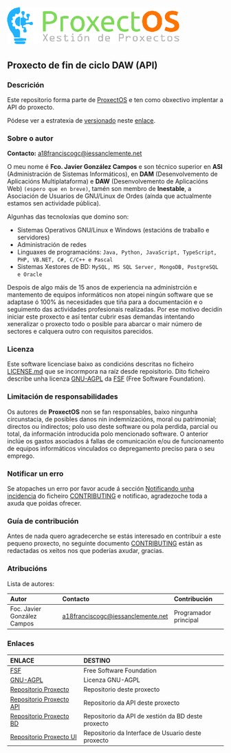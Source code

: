 # [![logo]][repoProxecto]

## Proxecto de fin de ciclo DAW (API)

### Descrición

Este repositorio forma parte de [ProxectOS][repoProxecto] e ten como obxectivo implentar a API do proxecto.

Pódese ver a estratexia de [versionado] neste [enlace][versionado].

### Sobre o autor

**Contacto:** a18franciscogc@iessanclemente.net

O meu nome é **Fco. Javier González Campos** e son técnico superior en **ASI** (Administración de Sistemas Informáticos), en **DAM** (Desenvolvemento de Aplicacións Multiplataforma) e **DAW** (Desenvolvemento de Aplicacións Web) `(espero que en breve)`, tamén son membro de **Inestable**, a Asociación de Usuarios de GNU/Linux de Ordes (aínda que actualmente estamos sen actividade pública).

Algunhas das tecnoloxías que domino son:

* Sistemas Operativos GNU/Linux e Windows (estacións de traballo e servidores)
* Administración de redes
* Linguaxes de programacións: `Java, Python, JavaScript, TypeScript, PHP, VB.NET, C#, C/C++ e Pascal`
* Sistemas Xestores de BD: `MySQL, MS SQL Server, MongoDB, PostgreSQL e Oracle`

Despois de algo máis de 15 anos de experiencia na administrción e mantemento de equipos informáticos non atopei ningún software que se adaptase ó 100% ás necesidades que tiña para a documentación e o seguimento das actividades profesionais realizadas. Por ese motivo decidín iniciar este proxecto e así tentar cubrir esas demandas intentando xeneralizar o proxecto todo o posible para abarcar o mair número de sectores e calquera outro con requisitos parecidos.

### Licenza

Este software licenciase baixo as condicións descritas no ficheiro [LICENSE.md] que se incormpora na raíz desde repoisitorio. Dito ficheiro describe unha licenza [GNU-AGPL] da [FSF] (Free Software Foundation).

### Limitación de responsabilidades

Os autores de **ProxectOS** non se fan responsables, baixo ningunha circunstacia, de posibles danos nin indemnizacións, moral ou patrimonial; directos ou indirectos; polo uso deste software ou pola perdida, parcial ou total, da información introducida polo mencionado software. O anterior inclúe os gastos asociados á fallas de comunicación e/ou de funcionamento de equipos informáticos vinculados co depregamento preciso para o seu emprego.

### Notificar un erro

Se atopaches un erro por favor acude á sección [Notificando unha incidencia][NovaIncidencia] do ficheiro [CONTRIBUTING] e notificao, agradezoche toda a axuda que poidas ofrecer.

### Guía de contribución

Antes de nada quero agradecerche se estás interesado en contribuír a este pequeno proxecto, no seguinte documento [CONTRIBUTING] están as redactadas os xeitos nos que poderías axudar, gracias.

### Atribucións

Lista de autores:

| Autor                         | Contacto                          | Contribución
|:-                             |:-                                 |:-
| Foc. Javier González Campos   | a18franciscogc@iessanclemente.net | Programador principal

### Enlaces

| ENLACE                                        | DESTINO
|:-                                             |:-
| [FSF]                                         | Free Software Foundation
| [GNU-AGPL]                                    | Licenza GNU-AGPL
| [Repositorio Proxecto][repoProxecto]          | Repositorio deste proxecto
| [Repositorio Proxecto API][repoProxecto-API]  | Repositorio da API deste proxecto
| [Repositorio Proxecto BD][repoProxecto-DB]    | Repositorio da API de xestión da BD deste proxecto
| [Repositorio Proxecto UI][repoProxecto-UI]    | Repositorio da Interface de Usuario deste proxecto

[//]: # (Listado dos links empregados)

   <!-- Licencia -->

   [LICENSE.md]: <LICENSE.md>

   <!-- Guía de contribución -->

   [CONTRIBUTING]: <CONTRIBUTING.md>
   [NovaIncidencia]: <CONTRIBUTING.md#notificando-unha-incidencia>

   <!-- Enlaces a terceiros -->

   [FSF]: <https://www.fsf.org/es>

   [GNU-AGPL]: <https://www.gnu.org/licenses/agpl-3.0.html>

   [nginx]: <https://www.nginx.com/>

   <!-- Enlaces internos -->
   [versionado]: <doc/versionado.md>

   <!-- Enlaces proxecto -->

   [logo]: <doc/img/logos/ProxectOS_logo1_400x85.png>

   [repoProxecto]: <https://github.com/efja/proxectoDAW>

   [repoProxecto-API]: <https://github.com/efja/proxectoDAW-API>

   [repoProxecto-DB]: <https://github.com/efja/proxectoDAW-DB>

   [repoProxecto-UI]: <https://github.com/efja/proxectoDAW-UI>
